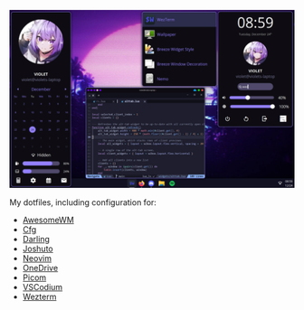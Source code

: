 ![demo](./.docs/demo.png)

My dotfiles, including configuration for:

- [AwesomeWM](https://awesomewm.org/)
- [Cfg](https://github.com/vi013t/cfg)
- [Darling](https://github.com/darling-package-manager/darling)
- [Joshuto](https://github.com/kamiyaa/joshuto)
- [Neovim](https://neovim.io/)
- [OneDrive](https://abraunegg.github.io/)
- [Picom](https://github.com/yshui/picom)
- [VSCodium](https://vscodium.com/)
- [Wezterm](https://wezfurlong.org/wezterm/index.html)
```
